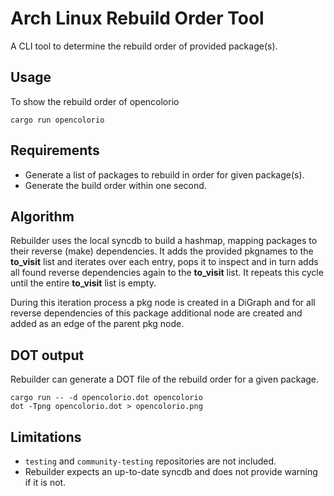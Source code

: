 # Arch Linux Rebuild Order Tool

A CLI tool to determine the rebuild order of provided package(s).

## Usage

To show the rebuild order of opencolorio

```
cargo run opencolorio
```

## Requirements

- Generate a list of packages to rebuild in order for given package(s).
- Generate the build order within one second.

## Algorithm

Rebuilder uses the local syncdb to build a hashmap, mapping packages to their reverse (make)
dependencies. It adds the provided pkgnames to the **to_visit** list and iterates over each entry,
pops it to inspect and in turn adds all found reverse dependencies again to the **to_visit** list.
It repeats this cycle until the entire **to_visit** list is empty.

During this iteration process a pkg node is created in a DiGraph and for all reverse dependencies
of this package additional node are created and added as an edge of the parent pkg node.

## DOT output

Rebuilder can generate a DOT file of the rebuild order for a given package.

```
cargo run -- -d opencolorio.dot opencolorio
dot -Tpng opencolorio.dot > opencolorio.png
```

## Limitations

* `testing` and `community-testing` repositories are not included.
* Rebuilder expects an up-to-date syncdb and does not provide warning if it is not.
